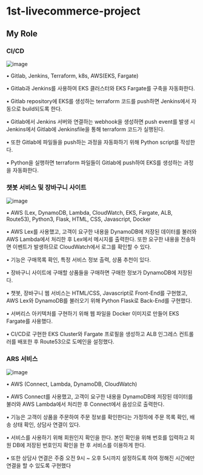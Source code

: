 # 1st-livecommerce-project
## My Role
### CI/CD
![image](https://github.com/KimDongHyun0907/1st-livecommerce-project/assets/88826811/5f5d6fda-113c-41a2-afcb-747aff6dd2ab)

• Gitlab, Jenkins, Terraform, k8s, AWS(EKS, Fargate)

• Gitlab과 Jenkins를 사용하여 EKS 클러스터와 EKS Fargate를 구축을 자동화한다.

• Gitlab repository에 EKS를 생성하는 terraform 코드를 push하면 Jenkins에서 자동으로 build되도록 한다.

• Gitlab에서 Jenkins 서버와 연결하는 webhook을 생성하면 push event를 발생 시 Jenkins에서 Gitlab에 Jenkinsfile을 통해 terraform 코드가 실행된다.

• 또한 Gitlab에 파일들을 push하는 과정을 자동화하기 위해 Python script를 작성한다.

• Python을 실행하면 terraform 파일들이 Gitlab에 push하여 EKS를 생성하는 과정을 자동화한다. 

### 챗봇 서비스 및 장바구니 사이트
![image](https://github.com/KimDongHyun0907/1st-livecommerce-project/assets/88826811/050b5561-ec7e-4a86-b532-8110f736e6d5)

• AWS (Lex, DynamoDB, Lambda, CloudWatch, EKS, Fargate, ALB, Route53), Python3, Flask, HTML, CSS, Javascript, Docker

• AWS Lex를 사용했고, 고객이 요구한 내용을 DynamoDB에 저장된 데이터를 불러와 AWS Lambda에서 처리한 후 Lex에서 메시지를 출력한다. 또한 요구한 내용을 전송하면 이벤트가 발생하므로 CloudWatch에서 로그를 확인할 수 있다.

• 기능은 구매목록 확인, 특정 서비스 정보 출력, 상품 추천이 있다.

• 장바구니 사이트에 구매할 상품들을 구매하면 구매한 정보가 DynamoDB에 저장된다.

• 챗봇, 장바구니 웹 서비스는 HTML/CSS, Javascript로 Front-End를 구현했고, AWS Lex와 DynamoDB를 불러오기 위해 Python Flask로 Back-End를 구현했다.

• 서버리스 아키텍처를 구현하기 위해 웹 파일을 Docker 이미지로 만들어 EKS Fargate를 사용했다.

• CI/CD로 구현한 EKS Cluster와 Fargate 프로필을 생성하고 ALB 인그레스 컨트롤러를 배포한 후 Route53으로 도메인을 설정했다.

### ARS 서비스
![image](https://github.com/KimDongHyun0907/1st-livecommerce-project/assets/88826811/a687edae-60db-47ed-aaee-5a3f76b40b9c)

• AWS (Connect, Lambda, DynamoDB, CloudWatch)

• AWS Connect를 사용했고, 고객이 요구한 내용을 DynamoDB에 저장된 데이터를 불러와 AWS Lambda에서 처리한 후 Connect에서 음성으로 출력한다.

• 기능은 고객이 상품을 주문하여 주문 정보를 확인한다는 가정하에 주문 목록 확인, 배송 상태 확인, 상담사 연결이 있다.

• 서비스를 사용하기 위해 회원인지 확인을 한다. 본인 확인을 위해 번호를 입력하고 회원 DB에 저장된 번호인지 확인을 한 후 서비스를 이용하게 한다.

• 또한 상담사 연결은 주중 오전 9시 ~ 오후 5시까지 설정하도록 하여 정해진 시간에만 연결을 할 수 있도록 구현했다
